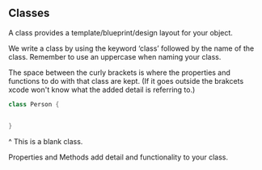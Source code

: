  ## Classes

A class provides a template/blueprint/design layout for your object. 

We write a class by using the keyword ‘class’ followed by the name of the class. Remember to use an uppercase when naming your class. 

The space between the curly brackets is where the properties and functions to do with that class are kept. (If it goes outside the brakcets xcode won't know what the added detail is referring to.)  


```swift
class Person {


}
```

^ This is a blank class. 

Properties and Methods add detail and functionality to your class. 

